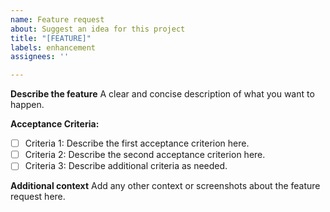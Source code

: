 ```yaml
---
name: Feature request
about: Suggest an idea for this project
title: "[FEATURE]"
labels: enhancement
assignees: ''

---
```


**Describe the feature**
A clear and concise description of what you want to happen.

**Acceptance Criteria:**
- [ ] Criteria 1: Describe the first acceptance criterion here.
- [ ] Criteria 2: Describe the second acceptance criterion here.
- [ ] Criteria 3: Describe additional criteria as needed.

**Additional context**
Add any other context or screenshots about the feature request here.
